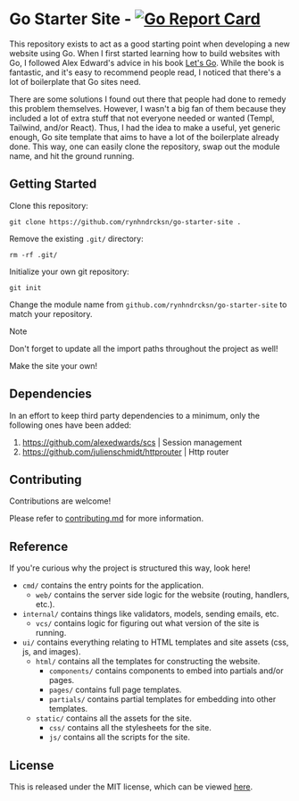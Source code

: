 # Go Starter Site - [![Go Report Card](https://goreportcard.com/badge/github.com/rynhndrcksn/go-starter-site)](https://goreportcard.com/report/github.com/rynhndrcksn/go-starter-site)

This repository exists to act as a good starting point when developing a new website using Go.
When I first started learning how to build websites with Go, I followed Alex Edward's advice in his book [Let's Go](https://lets-go.alexedwards.net).
While the book is fantastic, and it's easy to recommend people read, I noticed that there's a lot of boilerplate that Go sites need.

There are some solutions I found out there that people had done to remedy this problem themselves.
However, I wasn't a big fan of them because they included a lot of extra stuff that not everyone needed or wanted (Templ, Tailwind, and/or React).
Thus, I had the idea to make a useful, yet generic enough, Go site template that aims to have a lot of the boilerplate already done.
This way, one can easily clone the repository, swap out the module name, and hit the ground running.

## Getting Started

Clone this repository:

```shell
git clone https://github.com/rynhndrcksn/go-starter-site .
```

Remove the existing `.git/` directory:

```shell
rm -rf .git/
```

Initialize your own git repository:

```shell
git init
```

Change the module name from `github.com/rynhndrcksn/go-starter-site` to match your repository.

> [!NOTE]
> Don't forget to update all the import paths throughout the project as well!

Make the site your own!

## Dependencies

In an effort to keep third party dependencies to a minimum, only the following ones have been added:

1. https://github.com/alexedwards/scs | Session management
2. https://github.com/julienschmidt/httprouter | Http router

## Contributing

Contributions are welcome!

Please refer to [contributing.md](contributing.md) for more information.

## Reference

If you're curious why the project is structured this way, look here!

- `cmd/` contains the entry points for the application.
    - `web/` contains the server side logic for the website (routing, handlers, etc.).
- `internal/` contains things like validators, models, sending emails, etc.
    - `vcs/` contains logic for figuring out what version of the site is running.
- `ui/` contains everything relating to HTML templates and site assets (css, js, and images).
    - `html/` contains all the templates for constructing the website.
        - `components/` contains components to embed into partials and/or pages.
        - `pages/` contains full page templates.
        - `partials/` contains partial templates for embedding into other templates.
    - `static/` contains all the assets for the site.
        - `css/` contains all the stylesheets for the site.
        - `js/` contains all the scripts for the site.

## License

This is released under the MIT license, which can be viewed [here](LICENSE).
